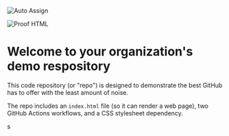 ![Auto Assign](https://github.com/solent-group/demo-repository/actions/workflows/auto-assign.yml/badge.svg)

![Proof HTML](https://github.com/solent-group/demo-repository/actions/workflows/proof-html.yml/badge.svg)

# Welcome to your organization's demo respository
This code repository (or "repo") is designed to demonstrate the best GitHub has to offer with the least amount of noise.

The repo includes an `index.html` file (so it can render a web page), two GitHub Actions workflows, and a CSS stylesheet dependency.

s
